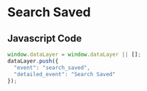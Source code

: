 # Search Saved

### 

## Javascript Code
```js
window.dataLayer = window.dataLayer || [];
dataLayer.push({
  "event": "search_saved",
  "detailed_event": "Search Saved"
});
```








